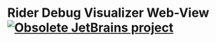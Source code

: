 # Rider Debug Visualizer Web-View [![Obsolete JetBrains project](http://jb.gg/badges/obsolete.svg)](https://github.com/JetBrains#jetbrains-on-github)
